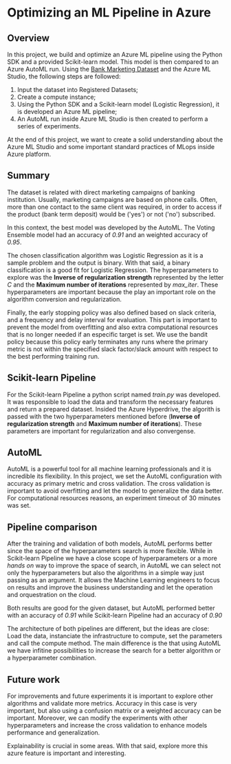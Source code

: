 # Optimizing an ML Pipeline in Azure

## Overview

In this project, we build and optimize an Azure ML pipeline using the Python SDK and a provided Scikit-learn model.
This model is then compared to an Azure AutoML run. Using the [Bank Marketing Dataset](https://archive.ics.uci.edu/ml/datasets/Bank+Marketing) and the Azure ML Studio, the following steps are followed:

1. Input the dataset into Registered Datasets;
2. Create a compute instance;
3. Using the Python SDK and a Scikit-learn model (Logistic Regression), it is developed an Azure ML pipeline;
4. An AutoML run inside Azure ML Studio is then created to perform a series of experiments.

At the end of this project, we want to create a solid understanding about the Azure ML Studio and some important standard practices of MLops inside Azure platform.

## Summary

The dataset is related with direct marketing campaigns of banking institution. Usually, marketing campaigns are based on phone calls. Often, more than one contact to the same client was required, in order to access if the product (bank term deposit) would be ('yes') or not ('no') subscribed.

In this context, the best model was developed by the AutoML. The Voting Ensemble model had an accuracy of *0.91* and an weighted accuracy of *0.95*.

The chosen classification algorithm was Logistic Regression as it is a sample problem and the output is binary. With that said, a binary classification is a good fit for Logistic Regression. The hyperparameters to explore was the **Inverse of regularization strength** represented by the letter *C* and the **Maximum number of iterations** represented by *max_iter*. These hyperparameters are important because the play an important role on the algorithm conversion and regularization.

Finally, the early stopping policy was also defined based on slack criteria, and a frequency and delay interval for evaluation. This part is important to prevent the model from overfitting and also extra computational resources that is no longer needed if an especific target is set. We use the bandit policy because this policy early terminates any runs where the primary metric is not within the specified slack factor/slack amount with respect to the best performing training run.


## Scikit-learn Pipeline

For the Scikit-learn Pipeline a python script named *train.py* was developed. It was responsible to load the data and transform the necessary features and return a prepared dataset. Insided the Azure Hyperdrive, the algorith is passed with the two hyperparameters mentioned before (**Inverse of regularization strength** and **Maximum number of iterations**). These parameters are important for regularization and also convergense.

## AutoML

AutoML is a powerful tool for all machine learning professionals and it is incredible its flexibility. In this project, we set the AutoML configuration with accuracy as primary metric and cross validation. The cross validation is important to avoid overfitting and let the model to generalize the data better. For computational resources reasons, an experiment timeout of 30 minutes was set. 

## Pipeline comparison

After the training and validation of both models, AutoML performs better since the space of the hyperparameters search is more flexible. While in Scikit-learn Pipeline we have a close scope of hyperparameters or a more *hands on* way to improve the space of search, in AutoML we can select not only the hyperparameters but also the algorithms in a simple way just passing as an argument. It allows the Machine Learning engineers to focus on results and improve the business understanding and let the operation and orquestration on the cloud.

Both results are good for the given dataset, but AutoML performed better with an accuracy of *0.91* while Scikit-learn Pipeline had an accuracy of *0.90*

The architecture of both pipelines are different, but the ideas are close: Load the data, instanciate the infrastructure to compute, set the parameters and call the compute method. The main difference is the that using AutoML we have infitine possibilities to increase the search for a better algorithm or a hyperparameter combination.

## Future work

For improvements and future experiments it is important to explore other algorithms and validate more metrics. Accuracy in this case is very important, but also using a confusion matrix or a weighted accuracy can be important. Moreover, we can modify the experiments with other hyperparameters and increase the cross validation to enhance models performance and generalization.

Explainability is crucial in some areas. With that said, explore more this azure feature is important and interesting.